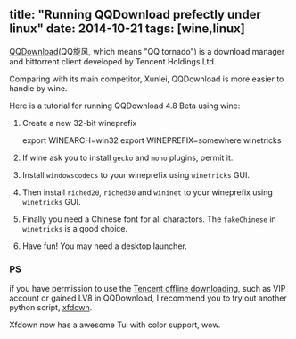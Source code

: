 title: "Running QQDownload prefectly under linux"
date: 2014-10-21
tags: [wine,linux]
---

[QQDownload](http://xf.qq.com/index.html)(QQ旋风, which means "QQ tornado") is a download manager and bittorrent client developed by Tencent Holdings Ltd.

Comparing with its main competitor, Xunlei, QQDownload is more easier to handle by wine.

<!--more-->
Here is a tutorial for running QQDownload 4.8 Beta using wine:

1. Create a new 32-bit wineprefix

	export WINEARCH=win32
	export WINEPREFIX=somewhere winetricks

2. If wine ask you to install `gecko` and `mono` plugins, permit it.
3. Install `windowscodecs` to your wineprefix using `winetricks` GUI.
4. Then install `riched20`, `riched30` and `wininet` to your wineprefix using `winetricks` GUI.
5. Finally you need a Chinese font for all charactors. The `fakeChinese` in `winetricks` is a good choice.
6. Have fun! You may need a desktop launcher.

### PS

if you have permission to use the [Tencent offline downloading](http://lixian.qq.com/login.html), 
such as VIP account or gained LV8 in QQDownload, I recommend you to try out another python script, [xfdown](https://github.com/kikyous/xfdown).

Xfdown now has a awesome Tui with color support, wow.
